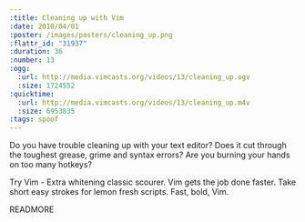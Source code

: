```yaml
--- 
:title: Cleaning up with Vim
:date: 2010/04/01
:poster: /images/posters/cleaning_up.png
:flattr_id: "31937"
:duration: 36
:number: 13
:ogg: 
  :url: http://media.vimcasts.org/videos/13/cleaning_up.ogv
  :size: 1724552
:quicktime: 
  :url: http://media.vimcasts.org/videos/13/cleaning_up.m4v
  :size: 6953835
:tags: spoof
---
```


Do you have trouble cleaning up with your text editor? Does it cut through the toughest grease, grime and syntax errors? Are you burning your hands on too many hotkeys?

Try Vim - Extra whitening classic scourer. Vim gets the job done faster. Take short easy strokes for lemon fresh scripts. Fast, bold, Vim.


READMORE


